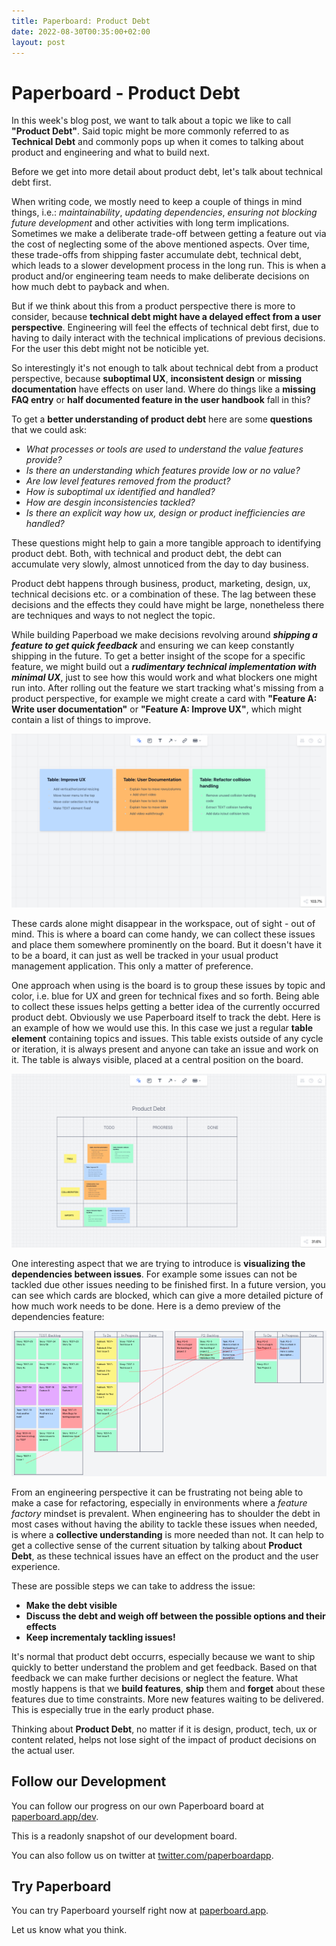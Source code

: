 ```yaml
---
title: Paperboard: Product Debt
date: 2022-08-30T00:35:00+02:00
layout: post
---
```


# Paperboard - Product Debt

In this week's blog post, we want to talk about a topic we like to call **"Product Debt"**. Said topic might be more commonly referred to as **Technical Debt** and commonly pops up when it comes to talking about product and engineering and what to build next.

Before we get into more detail about product debt, let's talk about technical debt first.

When writing code, we mostly need to keep a couple of things in mind things, i.e.: _maintainability_, _updating dependencies_, _ensuring not blocking future development_ and other activities with long term implications.
Sometimes we make a deliberate trade-off between getting a feature out via the cost of neglecting some of the above mentioned aspects. Over time, these trade-offs from shipping faster accumulate debt, technical debt, which leads to a slower development process in the long run. This is when a product and/or engineering team needs to make deliberate decisions on how much debt to payback and when.

But if we think about this from a product perspective there is more to consider, because **technical debt might have a delayed effect from a user perspective**. Engineering will feel the effects of technical debt first, due to having to daily interact with the technical implications of previous decisions. For the user this debt might not be noticible yet.

So interestingly it's not enough to talk about technical debt from a product perspective, because **suboptimal UX**, **inconsistent design** or **missing documentation** have effects on user land. Where do things like a **missing FAQ entry** or **half documented feature in the user handbook** fall in this?

To get a **better understanding of product debt** here are some **questions** that we could ask:

- _What processes or tools are used to understand the value features provide?_
- _Is there an understanding which features provide low or no value?_
- _Are low level features removed from the product?_
- _How is suboptimal ux identified and handled?_
- _How are desgin inconsistencies tackled?_
- _Is there an explicit way how ux, design or product inefficiencies are handled?_

These questions might help to gain a more tangible approach to identifying product debt. Both, with technical and product debt, the debt can accumulate very slowly, almost unnoticed from the day to day business.

Product debt happens through business, product, marketing, design, ux, technical decisions etc. or a combination of these. The lag between these decisions and the effects they could have might be large, nonetheless there are techniques and ways to not neglect the topic.

While building Paperboad we make decisions revolving around **_shipping a feature to get quick feedback_** and ensuring we can keep constantly shipping in the future. To get a better insight of the scope for a specific feature, we might build out a **_rudimentary technical implementation with minimal UX_**, just to see how this would work and what blockers one might run into.
After rolling out the feature we start tracking what's missing from a product perspective, for example we might create a card with **"Feature A: Write user documentation"** or **"Feature A: Improve UX"**, which might contain a list of things to improve.

![product_debt](../assets/product_debt.png)

These cards alone might disappear in the workspace, out of sight - out of mind. This is where a board can come handy, we can collect these issues and place them somewhere prominently on the board. But it doesn't have it to be a board, it can just as well be tracked in your usual product management application. This only a matter of preference.

One approach when using is the board is to group these issues by topic and color, i.e. blue for UX and green for technical fixes and so forth. Being able to collect these issues helps getting a better idea of the currently occurred product debt. Obviously we use Paperboard itself to track the debt. Here is an example of how we would use this. In this case we just a regular **table element** containing topics and issues. This table exists outside of any cycle or iteration, it is always present and anyone can take an issue and work on it. The table is always visible, placed at a central position on the board.

![product_debt_2](../assets/product_debt_2.png)

One interesting aspect that we are trying to introduce is **visualizing the dependencies between issues**. For example some issues can not be tackled due other issues needing to be finished first. In a future version, you can see which cards are blocked, which can give a more detailed picture of how much work needs to be done. Here is a demo preview of the dependencies feature:

![product_debt_3](../assets/product_debt_3.png)

From an engineering perspective it can be frustrating not being able to make a case for refactoring, especially in environments where a _feature factory_ mindset is prevalent. When engineering has to shoulder the debt in most cases without having the ability to tackle these issues when needed, is where a **collective understanding** is more needed than not. It can help to get a collective sense of the current situation by talking about **Product Debt**, as these technical issues have an effect on the product and the user experience.

These are possible steps we can take to address the issue:

- **Make the debt visible**
- **Discuss the debt and weigh off between the possible options and their effects**
- **Keep incrementaly tackling issues!**

It's normal that product debt occurrs, especially because we want to ship quickly to better understand the problem and get feedback. Based on that feedback we can make further decisions or neglect the feature. What mostly happens is that we **build features**, **ship** them and **forget** about these features due to time constraints. More new features waiting to be delivered. This is especially true in the early product phase.

Thinking about **Product Debt**, no matter if it is design, product, tech, ux or content related, helps not lose sight of the impact of product decisions on the actual user.

## Follow our Development

You can follow our progress on our own Paperboard board at [paperboard.app/dev](https://paperboard.app/dev).

This is a readonly snapshot of our development board.

You can also follow us on twitter at [twitter.com/paperboardapp](https://twitter.com/paperboardapp).

## Try Paperboard

You can try Paperboard yourself right now at [paperboard.app](https://paperboard.app).

Let us know what you think.

